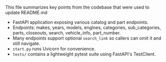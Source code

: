 This file summarizes key points from the codebase that were used to update README.md

- FastAPI application exposing various catalog and part endpoints.
- Endpoints: makes, years, models, engines, categories, sub_categories, parts, closeouts, search, vehicle_info, part_number.
- Many endpoints support optional `search_link` so callers can omit it and still navigate.
- `start.py` runs Uvicorn for convenience.
- `tests/` contains a lightweight pytest suite using FastAPI's TestClient.
